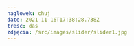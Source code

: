 ```yaml
---
naglowek: chuj
date: 2021-11-16T17:38:28.738Z
tresc: das
zdjęcia: /src/images/slider/slider1.jpg
---
```

